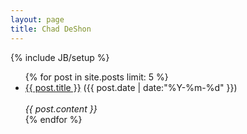 ```yaml
---
layout: page
title: Chad DeShon
---
```

{% include JB/setup %}

<ul class="posts">
{% for post in site.posts limit: 5 %}
  <div class="post_info">
    <li>
            <a href="{{ post.url }}">{{ post.title }}</a>
            <span>({{ post.date | date:"%Y-%m-%d" }})</span>
    </li>
    </br> <em>{{ post.content }} </em>
    </div>
  {% endfor %}
</ul>


